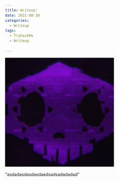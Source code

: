 ```yaml
---
title: Writeup!
date: 2021-08-30
categories:
  - Writeup
tags:
  - TryhackMe
  - Writeup

---
```

<p> <img src="/assets/images/sombra.png" alt=""> </p>
<p> "asdadasdasdasdaadsadsadadadad" </p>
